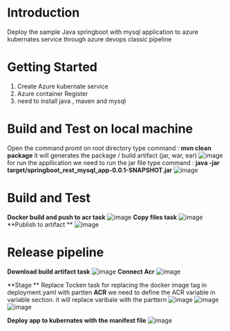 # Introduction 
Deploy the sample Java springboot with mysql application to azure kubernates service through azure devops classic pipeline

# Getting Started
1. Create Azure kubernate service
2. Azure container Register
3. need to install java , maven and mysql

# Build and Test on local machine
Open the command promt on root directory
type command : **mvn clean package**
it will generates the package / build artifact (jar, war, ear)
![image](https://github.com/sidsravan/java-springboot_rest_api_crud_mysql/assets/39290179/538a3e24-21e0-419f-8b40-cefc437f7c0a)
for run the appllication we need to run the jar file
type command : **java -jar target/springboot_rest_mysql_app-0.0.1-SNAPSHOT.jar**
![image](https://github.com/sidsravan/java-springboot_rest_api_crud_mysql/assets/39290179/b45ca596-bf30-4f9a-9d95-bc51d22974fb)


# Build and Test

**Docker build and push to acr task**
![image](https://github.com/sidsravan/html-aks-azure-devops-classic-pipelin/assets/39290179/f4a34a0a-c8e5-4adc-9836-d43e8b8cf088)
**Copy files task**
![image](https://github.com/sidsravan/html-aks-azure-devops-classic-pipelin/assets/39290179/7d785bd2-33e9-400c-b8e1-a85001712547)
**Publish to artifact **
![image](https://github.com/sidsravan/html-aks-azure-devops-classic-pipelin/assets/39290179/a624dd77-e3f0-40a6-bf7a-491b1b006bf5)


# Release pipeline
**Download build artifact task**
![image](https://github.com/sidsravan/html-aks-azure-devops-classic-pipelin/assets/39290179/04123718-743f-4862-b426-bef80d72020e)
**Connect Acr**
![image](https://github.com/sidsravan/html-aks-azure-devops-classic-pipelin/assets/39290179/750497cd-dee3-40ae-b279-a88adfc12ad1)

**Stage **
Replace Tocken task for replacing the docker image tag in deployment.yaml with partten __ACR__
we need to define the ACR variable in variable section. it will replace varibale with the parttern
![image](https://github.com/sidsravan/html-aks-azure-devops-classic-pipelin/assets/39290179/9f8ee77a-043f-4d3d-a776-3c1232484a7b)
![image](https://github.com/sidsravan/html-aks-azure-devops-classic-pipelin/assets/39290179/2c35a028-caf2-4a46-9a5d-77c4f05d8b57)
![image](https://github.com/sidsravan/html-aks-azure-devops-classic-pipelin/assets/39290179/65283327-3904-4e16-8872-a3d2f9f039e0)

**Deploy app to kubernates with the manifest file**
![image](https://github.com/sidsravan/html-aks-azure-devops-classic-pipelin/assets/39290179/83caeaa3-08ec-40fc-a8bd-a93ed56bdaf5)






